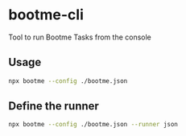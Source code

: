 # bootme-cli

Tool to run Bootme Tasks from the console

## Usage

```sh
npx bootme --config ./bootme.json
```

## Define the runner

```sh
npx bootme --config ./bootme.json --runner json
```
